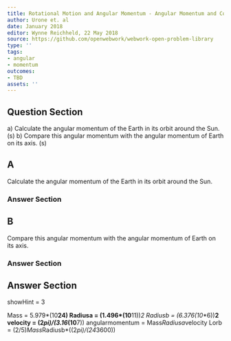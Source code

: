 ```yaml
---
title: Rotational Motion and Angular Momentum - Angular Momentum and Conservation
author: Urone et. al
date: January 2018
editor: Wynne Reichheld, 22 May 2018
source: https://github.com/openwebwork/webwork-open-problem-library
type: ''
tags:
- angular
- momentum
outcomes:
- TBD
assets: ''
---
```


## Question Section 

a) Calculate the angular momentum of the Earth in its orbit around the Sun. 
(s)
b) Compare this angular momentum with the angular momentum of Earth on its axis.
(s)

## A
Calculate the angular momentum of the Earth in its orbit around the Sun. 
### Answer Section
## B
Compare this angular momentum with the angular momentum of Earth on its axis.
### Answer Section


## Answer Section

showHint = 3

Mass = 5.979*(10**24)
Radiusa = (1.496*(10**11))**2
Radiusb = (6.376*(10**6))**2
velocity = (2*pi)/(3.16*(10**7))
angularmomentum = Mass*Radiusa*velocity
Lorb = (2/5)*Mass*Radiusb*((2*pi)/(24*3600))